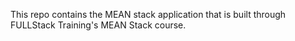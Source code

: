 This repo contains the MEAN stack application that is built through FULLStack
Training's MEAN Stack course. 
